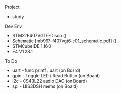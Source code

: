 Project
- study

Dev Env
- STM32F407VGT6-Disco ()
- Schematic [mb997-f407vgt6-c01_schematic.pdf] ()
- STMCubeIDE 1.16.0
- F4 V1.28.1

To Do
- uart - func printf / uart (on Board)
- gpio - Toggle LED / Read Button (on Board)
- i2c - CS43L22 audio DAC (on Board)
- spi - LIIS3DSH mems (on Board)
